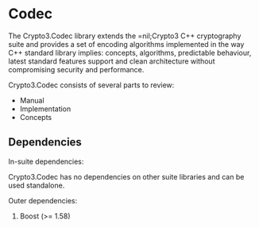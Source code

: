 # Codec

The Crypto3.Codec library extends the =nil;Crypto3 C++ cryptography suite and provides a set of encoding algorithms implemented in the way C++ standard library implies: concepts, algorithms, predictable behaviour, latest standard features support and clean architecture without compromising security and performance.

Crypto3.Codec consists of several parts to review:

* Manual
* Implementation
* Concepts

## Dependencies <a href="#codec_dependencies" id="codec_dependencies"></a>

In-suite dependencies:

Crypto3.Codec has no dependencies on other suite libraries and can be used standalone.

Outer dependencies:

1. Boost (>= 1.58)
